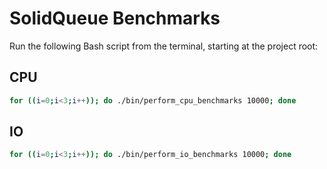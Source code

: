 # SolidQueue Benchmarks

Run the following Bash script from the terminal, starting at the project root:

## CPU
```bash
for ((i=0;i<3;i++)); do ./bin/perform_cpu_benchmarks 10000; done
```

## IO
```bash
for ((i=0;i<3;i++)); do ./bin/perform_io_benchmarks 10000; done
```

